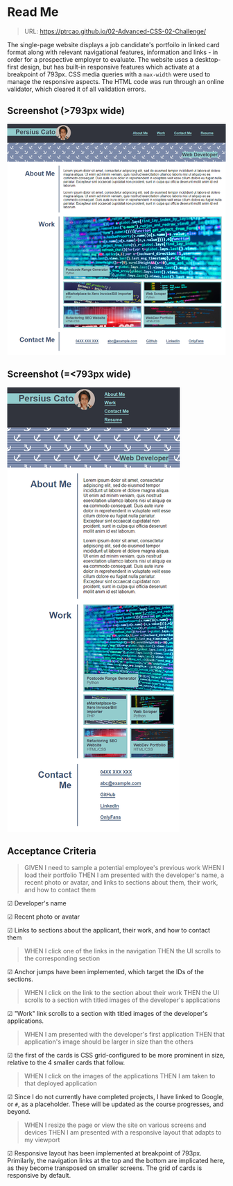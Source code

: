 # Read Me

> URL: <a href="https://ptrcao.github.io/02-Advanced-CSS-02-Challenge/">https://ptrcao.github.io/02-Advanced-CSS-02-Challenge/</a>

The single-page website displays a job candidate's portfoilo in linked card format along with relevant navigational features, information and links - in order for a prospective employer to evaluate.  The website uses a desktop-first design, but has built-in responsive features which activate at a breakpoint of 793px.  CSS media queries with a `max-width` were used to manage the responsive aspects.  The HTML code was run through an online validator, which cleared it of all validation errors.

## Screenshot (>793px wide)
<img src="assets/Desktop screenshot from 793px.png">

## Screenshot (=<793px wide)
<img src="assets/Small device screenshot up to 793px.png">

## Acceptance Criteria
> GIVEN I need to sample a potential employee's previous work
WHEN I load their portfolio
THEN I am presented with the developer's name, a recent photo or avatar, and links to sections about them, their work, and how to contact them

&#9745; Developer's name

&#9745; Recent photo or avatar

&#9745; Links to sections about the applicant, their work, and how to contact them


> WHEN I click one of the links in the navigation
THEN the UI scrolls to the corresponding section

&#9745; Anchor jumps have been implemented, which target the IDs of the sections.

> WHEN I click on the link to the section about their work
THEN the UI scrolls to a section with titled images of the developer's applications

&#9745; "Work" link scrolls to a section with titled images of the developer's applications.

> WHEN I am presented with the developer's first application
THEN that application's image should be larger in size than the others

&#9745; the first of the cards is CSS grid-configured to be more prominent in size, relative to the 4 smaller cards that follow.

> WHEN I click on the images of the applications
THEN I am taken to that deployed application

&#9745; Since I do not currently have completed projects, I have linked to Google, or `#`, as a placeholder.  These will be updated as the course progresses, and beyond.

> WHEN I resize the page or view the site on various screens and devices
THEN I am presented with a responsive layout that adapts to my viewport

&#9745; Responsive layout has been implemented at breakpoint of 793px.  Primilarly, the navigation links at the top and the bottom are implicated here, as they become transposed on smaller screens.  The grid of cards is responsive by default.